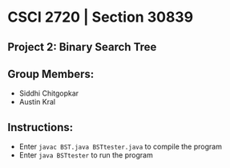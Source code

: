 # CSCI 2720 | Section 30839
## Project 2: Binary Search Tree
## Group Members:
   - Siddhi Chitgopkar
   - Austin Kral
## Instructions:
   - Enter `javac BST.java BSTtester.java` to compile the program
   - Enter `java BSTtester` to run the program
